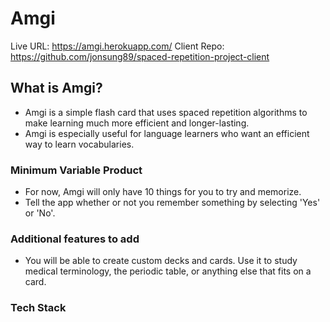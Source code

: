# Amgi

Live URL: https://amgi.herokuapp.com/
Client Repo: https://github.com/jonsung89/spaced-repetition-project-client

## What is Amgi?

- Amgi is a simple flash card that uses spaced repetition algorithms to make learning much more efficient and longer-lasting.
- Amgi is especially useful for language learners who want an efficient way to learn vocabularies.

### Minimum Variable Product

- For now, Amgi will only have 10 things for you to try and memorize.
- Tell the app whether or not you remember something by selecting 'Yes' or 'No'.

### Additional features to add

- You will be able to create custom decks and cards. Use it to study medical terminology, the periodic table, or anything else that fits on a card.

### Tech Stack
